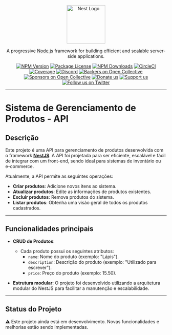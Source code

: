 <p align="center">
  <a href="http://nestjs.com/" target="blank"><img src="https://nestjs.com/img/logo-small.svg" width="120" alt="Nest Logo" /></a>
</p>

[circleci-image]: https://img.shields.io/circleci/build/github/nestjs/nest/master?token=abc123def456
[circleci-url]: https://circleci.com/gh/nestjs/nest

<p align="center">A progressive <a href="http://nodejs.org" target="_blank">Node.js</a> framework for building efficient and scalable server-side applications.</p>

<p align="center">
<a href="https://www.npmjs.com/~nestjscore" target="_blank"><img src="https://img.shields.io/npm/v/@nestjs/core.svg" alt="NPM Version" /></a>
<a href="https://www.npmjs.com/~nestjscore" target="_blank"><img src="https://img.shields.io/npm/l/@nestjs/core.svg" alt="Package License" /></a>
<a href="https://www.npmjs.com/~nestjscore" target="_blank"><img src="https://img.shields.io/npm/dm/@nestjs/common.svg" alt="NPM Downloads" /></a>
<a href="https://circleci.com/gh/nestjs/nest" target="_blank"><img src="https://img.shields.io/circleci/build/github/nestjs/nest/master" alt="CircleCI" /></a>
<a href="https://coveralls.io/github/nestjs/nest?branch=master" target="_blank"><img src="https://coveralls.io/repos/github/nestjs/nest/badge.svg?branch=master#9" alt="Coverage" /></a>
<a href="https://discord.gg/G7Qnnhy" target="_blank"><img src="https://img.shields.io/badge/discord-online-brightgreen.svg" alt="Discord"/></a>
<a href="https://opencollective.com/nest#backer" target="_blank"><img src="https://opencollective.com/nest/backers/badge.svg" alt="Backers on Open Collective" /></a>
<a href="https://opencollective.com/nest#sponsor" target="_blank"><img src="https://opencollective.com/nest/sponsors/badge.svg" alt="Sponsors on Open Collective" /></a>
  <a href="https://paypal.me/kamilmysliwiec" target="_blank"><img src="https://img.shields.io/badge/Donate-PayPal-ff3f59.svg" alt="Donate us"/></a>
  <a href="https://opencollective.com/nest#sponsor" target="_blank"><img src="https://img.shields.io/badge/Support%20us-Open%20Collective-41B883.svg" alt="Support us"></a>
  <a href="https://twitter.com/nestframework" target="_blank"><img src="https://img.shields.io/twitter/follow/nestframework.svg?style=social&label=Follow" alt="Follow us on Twitter"></a>
</p>

---

# Sistema de Gerenciamento de Produtos - API

## Descrição

Este projeto é uma API para gerenciamento de produtos desenvolvida com o framework **[NestJS](https://nestjs.com)**. A API foi projetada para ser eficiente, escalável e fácil de integrar com um front-end, sendo ideal para sistemas de inventário ou e-commerce.

Atualmente, a API permite as seguintes operações:

- **Criar produtos**: Adicione novos itens ao sistema.
- **Atualizar produtos**: Edite as informações de produtos existentes.
- **Excluir produtos**: Remova produtos do sistema.
- **Listar produtos**: Obtenha uma visão geral de todos os produtos cadastrados.

---

## Funcionalidades principais

- **CRUD de Produtos**:
  - Cada produto possui os seguintes atributos:
    - `name`: Nome do produto (exemplo: "Lápis").
    - `description`: Descrição do produto (exemplo: "Utilizado para escrever").
    - `price`: Preço do produto (exemplo: 15.50).

- **Estrutura modular**: O projeto foi desenvolvido utilizando a arquitetura modular do NestJS para facilitar a manutenção e escalabilidade.

---

## Status do Projeto
⚠️ Este projeto ainda está em desenvolvimento. Novas funcionalidades e melhorias estão sendo implementadas.
